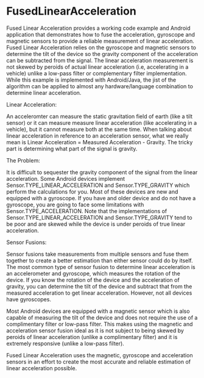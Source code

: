 FusedLinearAcceleration
=======================

Fused Linear Acceleration provides a working code example and Android application that demonstrates how to fuse the acceleration, gyroscope and magnetic sensors to provide a reliable measurement of linear acceleration. Fused Linear Acceleration relies on the gyroscope and magnetic sensors to determine the tilt of the device so the gravity component of the acceleration can be subtracted from the signal. The linear acceleration measurement is not skewed by peroids of actual linear acceleration (i.e, accelerating in a vehicle) unlike a low-pass filter or complementary filter implementation. While this example is implemented with Android/Java, the jist of the algorithm can be applied to almost any hardware/language combination to determine linear acceleration.

Linear Acceleration:

An acceleromter can measure the static gravitation field of earth (like a tilt sensor) or it can measure measure linear acceleration (like accelerating in a vehicle), but it cannot measure both at the same time. When talking about linear acceleration in reference to an acceleration sensor, what we really mean is Linear Acceleration = Measured Acceleration - Gravity. The tricky part is determining what part of the signal is gravity.

The Problem:

It is difficult to sequester the gravity component of the signal from the linear acceleration. Some Android devices implement Sensor.TYPE_LINEAR_ACCELERATION and Sensor.TYPE_GRAVITY which perform the calculations for you. Most of these devices are new and equipped with a gyroscope. If you have and older device and do not have a gyroscope, you are going to face some limitations with Sensor.TYPE_ACCELERATION. Note that the implementations of Sensor.TYPE_LINEAR_ACCELERATION and Sensor.TYPE_GRAVITY tend to be poor and are skewed while the device is under peroids of true linear acceleration.

Sensor Fusions:

Sensor fusions take measurements from multiple sensors and fuse them together to create a better estimation than either sensor could do by itself. The most common type of sensor fusion to determine linear acceleration is an accelerometer and gyroscope, which measures the rotation of the device. If you know the rotation of the device and the acceleration of gravity, you can determine the tilt of the device and subtract that from the measured acceleration to get linear acceleration. However, not all devices have gyroscopes.

Most Android devices are equipped with a magnetic sensor which is also capable of measuring the tilt of the device and does not require the use of a complimentary filter or low-pass filter. This makes using the magnetic and acceleration sensor fusion ideal as it is not subject to being skewed by peroids of linear acceleration (unlike a complimentary filter) and it is extremely responsive (unlike a low-pass filter).

Fused Linear Acceleration uses the magnetic, gyroscope and acceleration sensors in an effort to create the most accurate and reliable estimation of linear acceleration possible.
